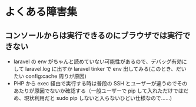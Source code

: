# よくある障害集

## コンソールからは実行できるのにブラウザでは実行できない

-   laravel の env がちゃんと読めていない可能性があるので、デバッグ有効にして laravel.log に出すか laravel tinker で env 出してみる(このとき、だいたい config:cache 周りが原因)
-   PHP から exec 経由で実行する時は普段の SSH とユーザーが違うのでそのあたりが原因でないか確認する（一般ユーザーで pip して入れただけではだめ、現状利用だと sudo pip しないと入らないひどい仕様なので……)
